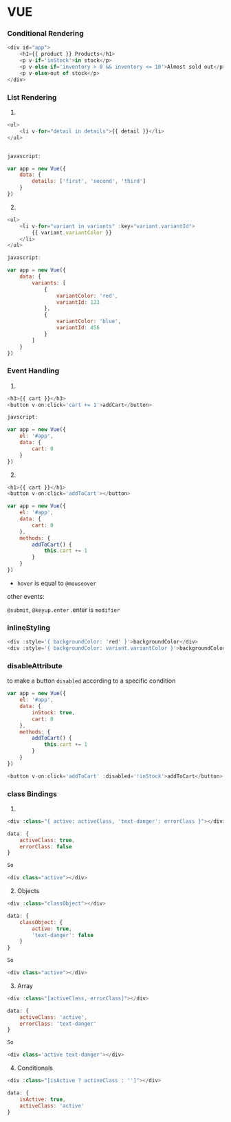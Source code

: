 # VUE

### Conditional Rendering

```js
<div id="app">
    <h1>{{ product }} Products</h1>
    <p v-if='inStock'>in stock</p>
    <p v-else-if='inventory > 0 && inventory <= 10'>Almost sold out</p>
    <p v-else>out of stock</p>
</div>
```

### List Rendering

1.
```js
<ul>
    <li v-for="detail in details">{{ detail }}</li>
</ul>


javascript:

var app = new Vue({
    data: {
        details: ['first', 'second', 'third']
    }
})
```

2.
```js
<ul>
    <li v-for="variant in variants" :key="variant.variantId">
        {{ variant.variantColor }}
    </li>
</ul>

javascript:

var app = new Vue({
    data: {
        variants: [
            {
                variantColor: 'red',
                variantId: 123
            },
            {
                variantColor: 'blue',
                variantId: 456
            }
        ]
    }
})
```

### Event Handling

1.
```js
<h3>{{ cart }}</h3>
<button v-on:click='cart += 1'>addCart</button>

javscript: 

var app = new Vue({
    el: '#app',
    data: {
        cart: 0
    }
})
```

2.
```js
<h1>{{ cart }}</h1>
<button v-on:click='addToCart'></button>

var app = new Vue({
    el: '#app',
    data: {
        cart: 0
    },
    methods: {
        addToCart() {
            this.cart += 1
        }
    }
})
```

* `hover` is equal to `@mouseover`

other events:

`@submit`, `@keyup.enter`  .enter is `modifier`


### inlineStyling

```js
<div :style='{ backgroundColor: 'red' }'>backgroundColor</div>
<div :style='{ backgroundColor: variant.variantColor }'>backgroundColor</div>
```

### disableAttribute

to make a button `disabled` according to a specific condition

```js
var app = new Vue({
    el: '#app',
    data: {
        inStock: true,
        cart: 0
    },
    methods: {
        addToCart() {
            this.cart += 1
        }
    }
})

<button v-on:click='addToCart' :disabled='!inStock'>addToCart</button>
```

### class Bindings

1.
```js
<div :class="{ active: activeClass, 'text-danger': errorClass }"></div>

data: {
    activeClass: true,
    errorClass: false
}

So 

<div class="active"></div>
```

2. Objects
```js
<div :class="classObject"></div>

data: {
    classObject: {
        active: true,
        'text-danger': false
    }
}

So

<div class="active"></div>
```

3. Array
```js
<div :class="[activeClass, errorClass]"></div>

data: {
    activeClass: 'active',
    errorClass: 'text-danger'
}

So

<div class='active text-danger'></div>
```

4. Conditionals
```js
<div :class="[isActive ? activeClass : '']"></div>

data: {
    isActive: true,
    activeClass: 'active'
}
```
